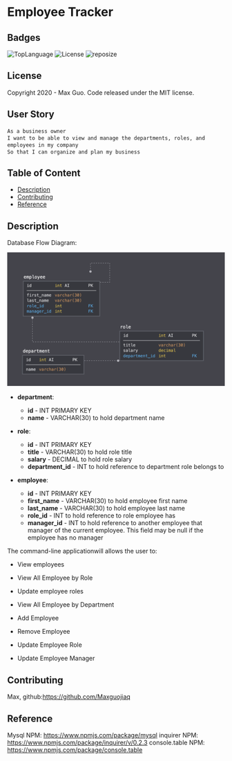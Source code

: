 # Employee Tracker

## Badges

![TopLanguage](https://img.shields.io/github/languages/top/Maxguojiaqi/EmployeeTracker)
![License](https://img.shields.io/github/license/Maxguojiaqi/EmployeeTracker)
![reposize](https://img.shields.io/github/repo-size/Maxguojiaqi/EmployeeTracker)

## License

Copyright 2020 - Max Guo. Code released under the MIT license.

## User Story
```
As a business owner
I want to be able to view and manage the departments, roles, and employees in my company
So that I can organize and plan my business
```
## Table of Content

* [Description](#Description)
* [Contributing](#Contributing)
* [Reference](#Reference)


## Description

Database Flow Diagram:

![DatabaseSchema](Assets/schema.png)

* **department**:

  * **id** - INT PRIMARY KEY
  * **name** - VARCHAR(30) to hold department name

* **role**:

  * **id** - INT PRIMARY KEY
  * **title** -  VARCHAR(30) to hold role title
  * **salary** -  DECIMAL to hold role salary
  * **department_id** -  INT to hold reference to department role belongs to

* **employee**:

  * **id** - INT PRIMARY KEY
  * **first_name** - VARCHAR(30) to hold employee first name
  * **last_name** - VARCHAR(30) to hold employee last name
  * **role_id** - INT to hold reference to role employee has
  * **manager_id** - INT to hold reference to another employee that manager of the current employee. This field may be null if the employee has no manager
  
The command-line applicationwill allows the user to:

 * View employees

  * View All Employee by Role

  * Update employee roles

  * View All Employee by Department

  * Add Employee

  * Remove Employee

  * Update Employee Role

  * Update Employee Manager

## Contributing

Max, github:https://github.com/Maxguojiaq

## Reference
Mysql NPM: https://www.npmjs.com/package/mysql
inquirer NPM: https://www.npmjs.com/package/inquirer/v/0.2.3
console.table NPM: https://www.npmjs.com/package/console.table

